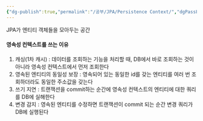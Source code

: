 ```yaml
---
{"dg-publish":true,"permalink":"/공부/JPA/Persistence Context/","dgPassFrontmatter":true}
---
```


JPA가 엔티티 객체들을 모아두는 공간

#### 영속성 컨텍스트를 쓰는 이유
1. 캐싱(1차 캐시) : 데이터를 조회하는 기능을 처리할 때, DB에서 바로 조회하는 것이 아니라 영속성 컨텍스트에서 먼저 조회한다
2. 영속된 엔티티의 동일성 보장 : 영속되어 있는 동일한 id를 갖는 엔티티를 여러 번 조회하더라도 동일한 주소값을 갖는다
3. 쓰기 지연 : 트랜잭션을 commit하는 순간에 영속성 컨텍스트의 엔티티에 대한 쿼리를 DB에 실해한다
4. 변경 감지 : 영속된 엔티티를 수정하면 트랜잭션이 commit 되는 순간 변경 쿼리가 DB에 실행된다
